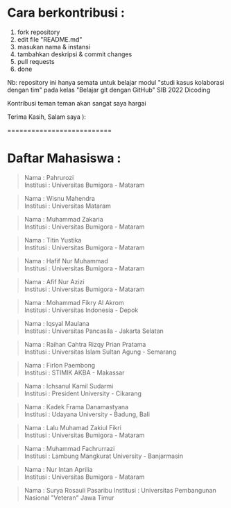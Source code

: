 # Cara berkontribusi :
1. fork repository
2. edit file "README.md"
3. masukan nama & instansi
4. tambahkan deskripsi & commit changes
5. pull requests
6. done

Nb: repository ini hanya semata untuk belajar modul "studi kasus kolaborasi dengan tim" pada kelas "Belajar git dengan GitHub" SIB 2022 Dicoding

Kontribusi teman teman akan sangat saya hargai<br/>

Terima Kasih, Salam saya ):


==========================
# Daftar Mahasiswa :

> Nama : Pahrurozi <br/>
> Institusi : Universitas Bumigora - Mataram

> Nama : Wisnu Mahendra <br/>
> Institusi : Universitas Mataram

> Nama : Muhammad Zakaria <br/>
> Institusi : Universitas Bumigora - Mataram

> Nama : Titin Yustika <br/>
> Institusi : Universitas Bumigora - Mataram

> Nama : Hafif Nur Muhammad <br/>
> Institusi : Universitas Bumigora - Mataram

> Nama : Afif Nur Azizi <br/>
> Institusi : Universitas Bumigora - Mataram

> Nama : Mohammad Fikry Al Akrom <br/>
> Institusi : Universitas Indonesia - Depok

> Nama : Iqsyal Maulana <br/>
> Institusi : Universitas Pancasila - Jakarta Selatan

> Nama : Raihan Cahtra Rizqy Prian Pratama <br/>
> Institusi : Universitas Islam Sultan Agung - Semarang

> Nama : Firlon Paembong <br/>
> Institusi : STIMIK AKBA - Makassar

> Nama : Ichsanul Kamil Sudarmi <br/>
> Institusi : President University - Cikarang

> Nama : Kadek Frama Danamastyana <br/>
> Institusi : Udayana University - Badung, Bali

> Nama : Lalu Muhamad Zakiul Fikri <br/>
> Institusi : Universitas Bumigora - Mataram

> Nama : Muhammad Fachrurrazi <br/>
> Institusi : Lambung Mangkurat University - Banjarmasin

> Nama : Nur Intan Aprilia <br/>
> Institusi : Universitas Bumigora - Mataram

> Nama : Surya Rosauli Pasaribu
> Institusi : Universitas Pembangunan Nasional "Veteran" Jawa Timur
